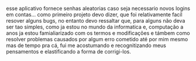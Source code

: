 esse aplicativo fornece senhas aleatorias caso seja necessario novos logins em contas...
como primeiro projeto devo dizer, que foi relativamente facíl resover alguns bugs, no entanto
devo ressaltar que, para alguns não deva ser tao simples, como ja estou no mundo da informatica e,
computação a anos ja estou famialiarizado com os termos e modificações e támbem como resolver problemas
causados por algum erro cometido até por mim mesmo mas de tempo pra cá, fui me acostumando e recognitizando
meus pensamentos e elastificando a forma de corrigi-los. 
